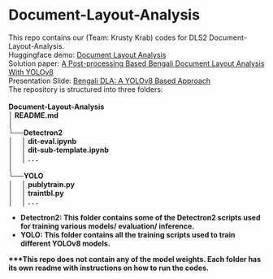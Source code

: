 # Document-Layout-Analysis

This repo contains our (Team: Krusty Krab) codes for DLS2 Document-Layout-Analysis.<br>
Huggingface demo: <a href="https://huggingface.co/spaces/qoobeeshy/yolo-document-layout-analysis">Document Layout Analysis </a><br>
Solution paper: <a href="https://arxiv.org/abs/2309.00848"> A Post-processing Based Bengali Document Layout Analysis With YOLOv8</a><br>
Presentation Slide: <a href="https://www.canva.com/design/DAFrLGganQ8/KFJzZNnj0Ibowk9WoJHyFQ/edit?utm_content=DAFrLGganQ8&utm_campaign=designshare&utm_medium=link2&utm_source=sharebutton"> Bengali DLA: A YOLOv8 Based Approach</a><br>
The repository is structured into three folders:<br>
<br>
<b>Document-Layout-Analysis <b><br>
│   README.md   <br>
│<br>
└──Detectron2 <br>
│    &emsp;│   dit-eval.ipynb <br>
│    &emsp;│   dit-sub-template.ipynb <br>
│    &emsp;│   . . .<br>
│    <br>
└──YOLO <br>
│    &emsp;│   publytrain.py <br>
│    &emsp;│   traintbl.py <br>
│    &emsp;│   . . .


* **Detectron2:** This folder contains some of the Detectron2 scripts used for training various models/ evaluation/ inference.
* **YOLO:** This folder contains all the training scripts used to train different YOLOv8 models.

***This repo does not contain any of the model weights. Each folder has its own readme with instructions on how to run the codes.
